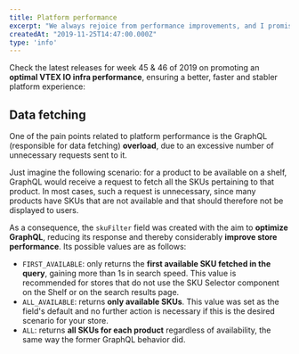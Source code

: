 ```yaml
---
title: Platform performance
excerpt: "We always rejoice from performance improvements, and I promise you that this one involving data fetching is legit. Check out the VTEX IO performance improvement for week 45 and 46 of 2019."
createdAt: "2019-11-25T14:47:00.000Z"
type: 'info'
---
```

Check the latest releases for week 45 & 46 of 2019 on promoting an **optimal VTEX IO infra performance**, ensuring a better, faster and stabler platform experience:

## Data fetching 

One of the pain points related to platform performance is the GraphQL (responsible for data fetching) **overload**, due to an excessive number of unnecessary requests sent to it.  

Just imagine the following scenario: for a product to be available on a shelf, GraphQL would receive a request to fetch all the SKUs pertaining to that product. In most cases, such a request is unnecessary, since many products have SKUs that are not available and that should therefore not be displayed to users.

As a consequence, the `skuFilter` field was created with the aim to **optimize GraphQL**, reducing its response and thereby considerably **improve store performance**. Its possible values are as follows:

- `FIRST_AVAILABLE`: only returns the **first available SKU fetched in the query**, gaining more than 1s in search speed. This value is recommended for stores that do not use the SKU Selector component on the Shelf or on the search results page.
- `ALL_AVAILABLE`: returns **only available SKUs**. This value was set as the field's default and no further action is necessary if this is the desired scenario for your store. 
- `ALL`: returns **all SKUs for each product** regardless of availability, the same way the former GraphQL behavior did.  
